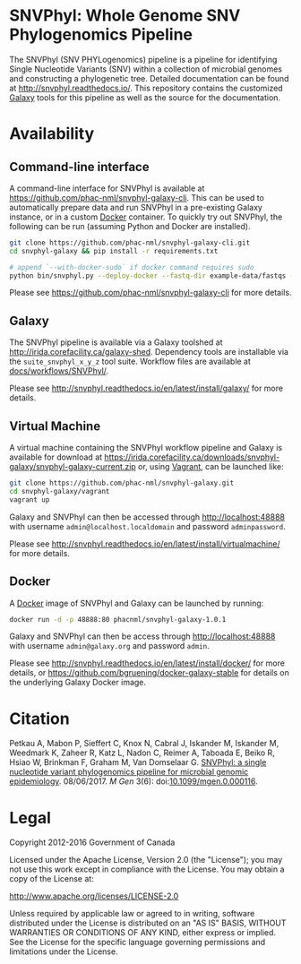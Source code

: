# SNVPhyl: Whole Genome SNV Phylogenomics Pipeline

The SNVPhyl (SNV PHYLogenomics) pipeline is a pipeline for identifying Single Nucleotide Variants (SNV) within a collection of microbial genomes and constructing a phylogenetic tree.  Detailed documentation can be found at <http://snvphyl.readthedocs.io/>.  This repository contains the customized [Galaxy][] tools for this pipeline as well as the source for the documentation.

# Availability

## Command-line interface

A command-line interface for SNVPhyl is available at <https://github.com/phac-nml/snvphyl-galaxy-cli>.  This can be used to automatically prepare data and run SNVPhyl in a pre-existing Galaxy instance, or in a custom [Docker][] container.  To quickly try out SNVPhyl, the following can be run (assuming Python and Docker are installed).

```bash
git clone https://github.com/phac-nml/snvphyl-galaxy-cli.git
cd snvphyl-galaxy && pip install -r requirements.txt

# append `--with-docker-sudo` if docker command requires sudo
python bin/snvphyl.py --deploy-docker --fastq-dir example-data/fastqs --reference-file example-data/reference.fasta --min-coverage 5 --output-dir output1
```

Please see <https://github.com/phac-nml/snvphyl-galaxy-cli> for more details.

## Galaxy

The SNVPhyl pipeline is available via a Galaxy toolshed at <http://irida.corefacility.ca/galaxy-shed>.  Dependency tools are installable via the `suite_snvphyl_x_y_z` tool suite.  Workflow files are available at [docs/workflows/SNVPhyl/](docs/workflows/SNVPhyl/).

Please see <http://snvphyl.readthedocs.io/en/latest/install/galaxy/> for more details.

## Virtual Machine

A virtual machine containing the SNVPhyl workflow pipeline and Galaxy is available for download at <https://irida.corefacility.ca/downloads/snvphyl-galaxy/snvphyl-galaxy-current.zip> or, using [Vagrant][], can be launched like:

```bash
git clone https://github.com/phac-nml/snvphyl-galaxy.git
cd snvphyl-galaxy/vagrant
vagrant up
```

Galaxy and SNVPhyl can then be accessed through <http://localhost:48888> with username `admin@localhost.localdomain` and password `adminpassword`.

Please see <http://snvphyl.readthedocs.io/en/latest/install/virtualmachine/> for more details.

## Docker

A [Docker][] image of SNVPhyl and Galaxy can be launched by running:

```bash
docker run -d -p 48888:80 phacnml/snvphyl-galaxy-1.0.1
```

Galaxy and SNVPhyl can then be access through <http://localhost:48888> with username `admin@galaxy.org` and password `admin`.

Please see <http://snvphyl.readthedocs.io/en/latest/install/docker/> for more details, or <https://github.com/bgruening/docker-galaxy-stable> for details on the underlying Galaxy Docker image.

# Citation

Petkau A, Mabon P, Sieffert C, Knox N, Cabral J, Iskander M, Iskander M, Weedmark K, Zaheer R, Katz L, Nadon C, Reimer A, Taboada E, Beiko R, Hsiao W, Brinkman F, Graham M, Van Domselaar G. [SNVPhyl: a single nucleotide variant phylogenomics pipeline for microbial genomic epidemiology](http://dx.doi.org/10.1099/mgen.0.000116). 08/06/2017. *M Gen* 3(6): doi:[10.1099/mgen.0.000116](https://doi.org/10.1099/mgen.0.000116).

# Legal

Copyright 2012-2016 Government of Canada

Licensed under the Apache License, Version 2.0 (the "License"); you may not use
this work except in compliance with the License. You may obtain a copy of the
License at:

http://www.apache.org/licenses/LICENSE-2.0

Unless required by applicable law or agreed to in writing, software distributed
under the License is distributed on an "AS IS" BASIS, WITHOUT WARRANTIES OR
CONDITIONS OF ANY KIND, either express or implied. See the License for the
specific language governing permissions and limitations under the License.


[Galaxy]: http://galaxyproject.org/
[Vagrant]: https://www.vagrantup.com/
[Docker]: https://www.docker.com/

